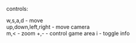 controls:  

w,s,a,d - move  
up,down,left,right - move camera  
m,< - zoom
+,- - control game area
i - toggle info
